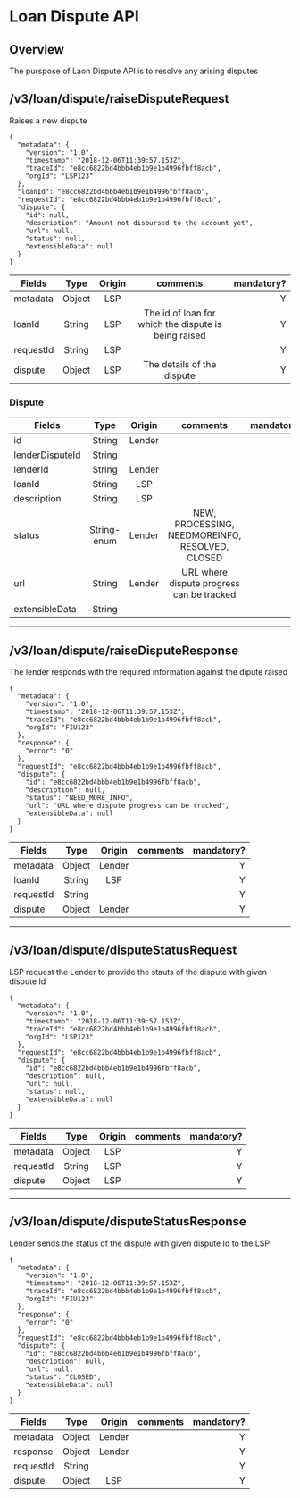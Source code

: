# Loan Dispute API

## Overview
The purspose of Laon Dispute API is to resolve any arising disputes

## /v3/loan/dispute/raiseDisputeRequest
Raises a new dispute
```
{
  "metadata": {
    "version": "1.0",
    "timestamp": "2018-12-06T11:39:57.153Z",
    "traceId": "e8cc6822bd4bbb4eb1b9e1b4996fbff8acb",
    "orgId": "LSP123"
  },
  "loanId": "e8cc6822bd4bbb4eb1b9e1b4996fbff8acb",
  "requestId": "e8cc6822bd4bbb4eb1b9e1b4996fbff8acb",
  "dispute": {
    "id": null,
    "description": "Amount not disbursed to the account yet",
    "url": null,
    "status": null,
    "extensibleData": null
  }
}
```
|Fields   |Type |Origin|comments|mandatory?|
|---------|:---:|:----:|:------:|---------:|
|metadata |Object|LSP||Y|
|loanId   |String|LSP|The id of loan for which the dispute is being raised|Y|
|requestId|String|LSP||Y|
|dispute  |Object|LSP|The details of the dispute|Y|

### Dispute
|Fields         |Type |Origin|comments|mandatory?|
|---------------|:---:|:----:|:------:|---------:|
|id             |String|Lender||Y|
|lenderDisputeId|String|||N|
|lenderId       |String|Lender||Y|
|loanId         |String|LSP||Y|
|description    |String|LSP||Y|
|status         |String-enum|Lender|NEW, PROCESSING, NEEDMOREINFO, RESOLVED, CLOSED|Y|
|url            |String|Lender|URL where dispute progress can be tracked|N|
|extensibleData |String|||N|

---

## /v3/loan/dispute/raiseDisputeResponse
The lender responds with the required information against the dipute raised
```
{
  "metadata": {
    "version": "1.0",
    "timestamp": "2018-12-06T11:39:57.153Z",
    "traceId": "e8cc6822bd4bbb4eb1b9e1b4996fbff8acb",
    "orgId": "FIU123"
  },
  "response": {
    "error": "0"
  },
  "requestId": "e8cc6822bd4bbb4eb1b9e1b4996fbff8acb",
  "dispute": {
    "id": "e8cc6822bd4bbb4eb1b9e1b4996fbff8acb",
    "description": null,
    "status": "NEED_MORE_INFO",
    "url": "URL where dispute progress can be tracked",
    "extensibleData": null
  }
}
```
|Fields   |Type |Origin|comments|mandatory?|
|---------|:---:|:----:|:------:|---------:|
|metadata |Object|Lender||Y|
|loanId   |String|LSP||Y|
|requestId|String|||Y|
|dispute  |Object|Lender||Y|

---

## /v3/loan/dispute/disputeStatusRequest
LSP request the Lender to provide the stauts of the dispute with given dispute Id
```
{
  "metadata": {
    "version": "1.0",
    "timestamp": "2018-12-06T11:39:57.153Z",
    "traceId": "e8cc6822bd4bbb4eb1b9e1b4996fbff8acb",
    "orgId": "LSP123"
  },
  "requestId": "e8cc6822bd4bbb4eb1b9e1b4996fbff8acb",
  "dispute": {
    "id": "e8cc6822bd4bbb4eb1b9e1b4996fbff8acb",
    "description": null,
    "url": null,
    "status": null,
    "extensibleData": null
  }
}
```
|Fields   |Type |Origin|comments|mandatory?|
|---------|:---:|:----:|:------:|---------:|
|metadata |Object|LSP||Y|
|requestId|String|LSP||Y|
|dispute  |Object|LSP||Y|

---

## /v3/loan/dispute/disputeStatusResponse
Lender sends the status of the dispute with given dispute Id to the LSP
```
{
  "metadata": {
    "version": "1.0",
    "timestamp": "2018-12-06T11:39:57.153Z",
    "traceId": "e8cc6822bd4bbb4eb1b9e1b4996fbff8acb",
    "orgId": "FIU123"
  },
  "response": {
    "error": "0"
  },
  "requestId": "e8cc6822bd4bbb4eb1b9e1b4996fbff8acb",
  "dispute": {
    "id": "e8cc6822bd4bbb4eb1b9e1b4996fbff8acb",
    "description": null,
    "url": null,
    "status": "CLOSED",
    "extensibleData": null
  }
}
```
|Fields          |Type |Origin|comments|mandatory?|
|---------|:---:|:----:|:------:|---------:|
|metadata |Object|Lender||Y|
|response |Object|Lender||Y|
|requestId|String|||Y|
|dispute  |Object|LSP||Y|